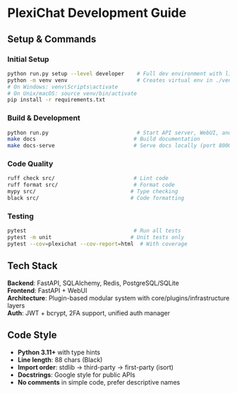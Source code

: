 # PlexiChat Development Guide

## Setup & Commands

### Initial Setup
```bash
python run.py setup --level developer    # Full dev environment with linting/testing tools
python -m venv venv                      # Creates virtual env in ./venv (see .gitignore)
# On Windows: venv\Scripts\activate
# On Unix/macOS: source venv/bin/activate
pip install -r requirements.txt
```

### Build & Development
```bash
python run.py                            # Start API server, WebUI, and CLI
make docs                               # Build documentation 
make docs-serve                         # Serve docs locally (port 8000)
```

### Code Quality
```bash
ruff check src/                         # Lint code
ruff format src/                        # Format code 
mypy src/                              # Type checking
black src/                             # Code formatting
```

### Testing
```bash
pytest                                  # Run all tests
pytest -m unit                         # Unit tests only
pytest --cov=plexichat --cov-report=html  # With coverage
```

## Tech Stack

**Backend**: FastAPI, SQLAlchemy, Redis, PostgreSQL/SQLite  
**Frontend**: FastAPI + WebUI  
**Architecture**: Plugin-based modular system with core/plugins/infrastructure layers  
**Auth**: JWT + bcrypt, 2FA support, unified auth manager  

## Code Style

- **Python 3.11+** with type hints
- **Line length**: 88 chars (Black)
- **Import order**: stdlib → third-party → first-party (isort)
- **Docstrings**: Google style for public APIs
- **No comments** in simple code, prefer descriptive names
